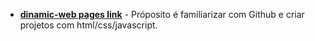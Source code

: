 - __[dinamic-web pages link](https://victorhreinert.github.io/gh-pages_formularios-html5/home.html)__ - Próposito é familiarizar com Github e criar projetos com html/css/javascript.
